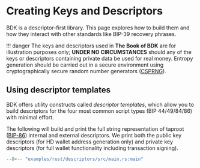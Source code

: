 # Creating Keys and Descriptors

BDK is a descriptor-first library. This page explores how to build them and how they interact with other standards like BIP-39 recovery phrases.

!!! danger
    The keys and descriptors used in **The Book of BDK** are for illustration purposes only; **UNDER NO CIRCUMSTANCES** should any of the keys or descriptors containing private data be used for real money. Entropy generation should be carried out in a secure environment using cryptographically secure random number generators ([CSPRNG](https://en.wikipedia.org/wiki/Cryptographically_secure_pseudorandom_number_generator)).

## Using descriptor templates
BDK offers utility constructs called _descriptor templates_, which allow you to build descriptors for the four most common script types (BIP 44/49/84/86) with minimal effort.

The following will build and print the full string representation of taproot ([BIP-86](https://github.com/bitcoin/bips/blob/master/bip-0086.mediawiki)) internal and external descriptors. We print both the public key descriptors (for HD wallet address generation only) and private key descriptors (for full wallet functionality including transaction signing).

```rust
--8<-- "examples/rust/descriptors/src/main.rs:main"
```
